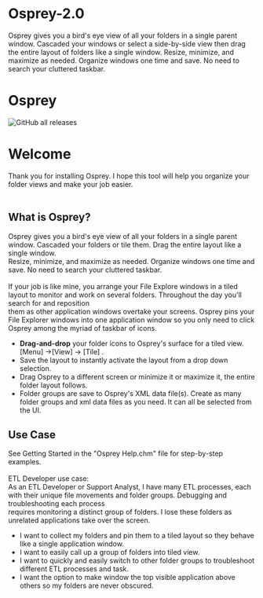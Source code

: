 # Osprey-2.0
Osprey gives you a bird's eye view of all your folders in a single parent window.  Cascaded your windows or select a side-by-side view then drag the entire layout of folders like a single window. Resize, minimize, and maximize as needed. Organize windows one time and save. No need to search your cluttered taskbar.

# Osprey
![GitHub all releases](https://img.shields.io/github/downloads/TheCodeLessTraveled/Osprey-2.0/total?color=green)

<html>
<Body>
<H1><b>Welcome</b></H1>

Thank you for installing Osprey. I hope this tool will help you organize your folder views and make your job easier. 
<br/><br/>
<!--
	This is a simple application with a handfull of features. To get a quick sense of the user interface, look at the topic, "Main Menu" which will have a few pictures.
-->
<h2>What is Osprey?</h2>
Osprey gives you a bird's eye view of all your folders in a single parent window. Cascaded your folders or tile them. Drag the entire layout like a single window. <br/>
Resize, minimize, and maximize as needed. Organize windows one time and save. No need to search your cluttered taskbar.
<br/><br/> 
If your job is like mine, you arrange your File Explore windows in a tiled layout to monitor and work on several folders. Throughout the day you'll search for and reposition <br/>
them as other application windows overtake your screens.  Osprey pins your File Explorer windows into one application window so you only need to click <br/>
Osprey among the myriad of taskbar of icons. 
<ul>

<li>
<b>Drag-and-drop</b> your folder icons to Osprey's surface for a tiled view. [Menu] ->[View] -> [Tile] .  


<br/>
<li>Save the layout to instantly activate the layout from a drop down selection. 

<br/>
<li>
Drag Osprey to a different screen or minimize it or maximize it, the entire folder layout follows. 

<br/>
<li>
Folder groups are save to  Osprey's XML data file(s). Create as many folder groups and  xml data files as you need. It can all be selected from the UI.
</ul>

<h2>Use Case</h2>
See Getting Started in the "Osprey Help.chm" file for step-by-step examples.
<br/><br/>
ETL Developer use case: 
<br/>
As an ETL Developer or Support Analyst, I have many ETL processes, each with their unique file movements and folder groups. Debugging and troubleshooting each process <br/>
	requires monitoring a distinct group of folders. I lose these folders as unrelated applications take over the screen. 
<ul>
<li> I want to collect my folders and pin them to a tiled layout so they behave like a single application window. </li>
<li> I want to easily call up a group of folders into tiled view. </li>
<li> I want to quickly and easily switch to other folder groups to troubleshoot different ETL processes and task.
<li> I want the option to make window the top visible application above others so my folders are never obscured.</li>
</ul> 
</body>
</html>
